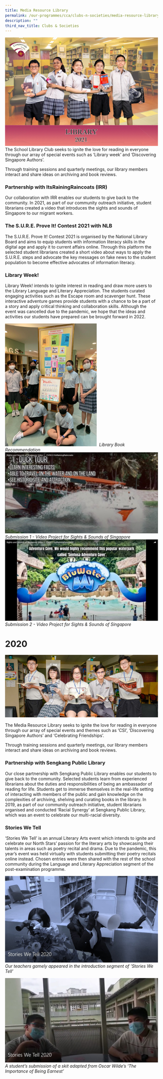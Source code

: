 ```yaml
---
title: Media Resource Library
permalink: /our-programmes/cca/clubs-n-societies/media-resource-library/
description: ""
third_nav_title: Clubs & Societies
---
```

![](/images/001_CVSS%20Library%202021.jpg)
The School Library Club seeks to ignite the love for reading in everyone through our array of special events such as ‘Library week’ and ‘Discovering Singapore Authors’. 

Through training sessions and quarterly meetings, our library members interact and share ideas on archiving and book reviews. 

### Partnership with ItsRainingRaincoats (IRR)

Our collaboration with IRR enables our students to give back to the community. In 2021, as part of our community outreach initiative, student librarians created a video that introduces the sights and sounds of Singapore to our migrant workers. 

### The S.U.R.E. Prove It! Contest 2021 with NLB

The S.U.R.E. Prove It! Contest 2021 is organised by the National Library Board and aims to equip students with information literacy skills in the digital age and apply it to current affairs online. Through this platform the selected student librarians created a short video about ways to apply the S.U.R.E. steps and advocate the key messages on fake news to the student population to become effective advocates of information literacy.  

### Library Week!

Library Week! intends to ignite interest in reading and draw more users to the Library Language and Literary Appreciation. The students curated engaging activities such as the Escape room and scavenger hunt. These interactive adventure games provide students with a chance to be a part of a story and apply critical thinking and collaboration skills. Although the event was cancelled due to the pandemic, we hope that the ideas and activities our students have prepared can be brought forward in 2022.

<img src="/images/Library%20book%20recommendation%20by%20students%20librarian.jpg" 
     style="width:60%">
 *Library Book Recommendation*
 ![](/images/Submission%201-%20Video%20Project%20for%20Sights%20and%20Sounds%20of%20Singapore.jpg)
 *Submission 1 - Video Project for Sights & Sounds of Singapore*
 ![](/images/Submission%202-Video%20Project%20for%20Sights%20and%20Sounds%20of%20Singapore.jpg)
 *Submission 2 - Video Project for Sights & Sounds of Singapore*
 
 # 2020
 ![](/images/mediaresourcelibrary2019.jpg)
 
 The Media Resource Library seeks to ignite the love for reading in everyone through our array of special events and themes such as ‘CSI’, ‘Discovering Singapore Authors’ and ‘Celebrating Friendships’. 

Through training sessions and quarterly meetings, our library members interact and share ideas on archiving and book reviews. 

### Partnership with Sengkang Public Library

Our close partnership with Sengkang Public Library enables our students to give back to the community. Selected students learn from experienced librarians about the duties and responsibilities of being an ambassador of reading for life. Students get to immerse themselves in the real-life setting of interacting with members of the public and gain knowledge on the complexities of archiving, shelving and curating books in the library. In 2019, as part of our community outreach initiative, student librarians organised and conducted ‘Racial Synergy’ at Sengkang Public Library, which was an event to celebrate our multi-racial diversity.

### Stories We Tell

‘Stories We Tell’ is an annual Literary Arts event which intends to ignite and celebrate our North Stars’ passion for the literary arts by showcasing their talents in areas such as poetry recital and drama. Due to the pandemic, this year’s event was held virtually with students submitting their poetry recitals online instead. Chosen entries were then shared with the rest of the school community during the Language and Literary Appreciation segment of the post-examination programme.

![](/images/Stories%20We%20Tell%20-%20Mystery%20Segment.jpg)
*Our teachers gamely appeared in the introduction segment of ‘Stories We Tell’*

![](/images/SWT1.jpg)
*A student’s submission of a skit adapted from Oscar Wilde’s ‘The Importance of Being Earnest’*